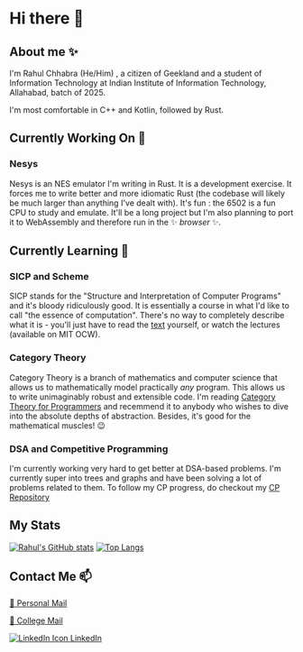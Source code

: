 # Hi there 👋

<!--
**rahulc29/rahulc29** is a ✨ _special_ ✨ repository because its `README.md` (this file) appears on your GitHub profile.

Here are some ideas to get you started:

- 🔭 I’m currently working on ...
- 🌱 I’m currently learning ...
- 👯 I’m looking to collaborate on ...
- 🤔 I’m looking for help with ...
- 💬 Ask me about ...
- 📫 How to reach me: ...
- 😄 Pronouns: ...
- ⚡ Fun fact: ...
-->
## About me ✨
I'm Rahul Chhabra (He/Him) , a citizen of Geekland and a student of Information Technology at Indian Institute of Information Technology, Allahabad, batch of 2025.

I'm most comfortable in C++ and Kotlin, followed by Rust.

## Currently Working On 🔭

### Nesys
Nesys is an NES emulator I'm writing in Rust. It is a development exercise. It forces me to write better and more idiomatic Rust (the codebase will likely be much larger than anything I've dealt with). It's fun : the 6502 is a fun CPU to study and emulate. It'll be a long project but I'm also planning to port it to WebAssembly and therefore run in the ✨ _browser_ ✨.

## Currently Learning 🌱
### SICP and Scheme
SICP stands for the "Structure and Interpretation of Computer Programs" and it's bloody ridiculously good. It is essentially a course in what I'd like to call "the essence of computation". There's no way to completely describe what it is - you'll just have to read the [text](https://web.mit.edu/6.001/6.037/sicp.pdf) yourself, or watch the lectures (available on MIT OCW).

### Category Theory
Category Theory is a branch of mathematics and computer science that allows us to mathematically model practically _any_ program. This allows us to write unimaginably robust and extensible code. I'm reading [Category Theory for Programmers](https://github.com/hmemcpy/milewski-ctfp-pdf/) and recemmend it to anybody who wishes to dive into the absolute depths of abstraction. Besides, it's good for the mathematical muscles! 😉

### DSA and Competitive Programming
I'm currently working very hard to get better at DSA-based problems. I'm currently super into trees and graphs and have been solving a lot of problems related to them. To follow my CP progress, do checkout my [CP Repository](https://github.com/rahulc29/cp)

## My Stats
[![Rahul's GitHub stats](https://github-readme-stats.vercel.app/api?username=rahulc29&show_icons=true&count_private=true)](https://github.com/anuraghazra/github-readme-stats)
[![Top Langs](https://github-readme-stats.vercel.app/api/top-langs/?username=rahulc29)](https://github.com/anuraghazra/github-readme-stats)

## Contact Me 📫

[📧 Personal Mail](rahul29112002@gmail.com)

[📧 College Mail](iit2021096@iiita.ac.in)

[![LinkedIn Icon](https://i.stack.imgur.com/gVE0j.png) LinkedIn](https://www.linkedin.com/in/rahul-chhabra-452a3317b/)
